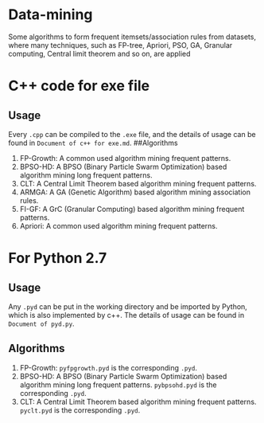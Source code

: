 # Data-mining
Some algorithms to form frequent itemsets/association rules from datasets, where many techniques, such as FP-tree, Apriori, PSO, GA, Granular computing, Central limit theorem and so on, are applied
# C++ code for exe file
## Usage
Every `.cpp` can be compiled to the `.exe` file, and the details of usage can be found in `Document of c++ for exe.md`.
##Algorithms
1. FP-Growth: A common used algorithm mining frequent patterns.
2. BPSO-HD: A BPSO (Binary Particle Swarm Optimization) based algorithm mining long frequent patterns.
3. CLT: A Central Limit Theorem based algorithm mining frequent patterns.
4. ARMGA: A GA (Genetic Algorithm) based algorithm mining association rules.
5. FI-GF: A GrC (Granular Computing) based algorithm mining frequent patterns.
6. Apriori: A common used algorithm mining frequent patterns.
# For Python 2.7
## Usage
Any `.pyd` can be put in the working directory and be imported by Python, which is also implemented by c++. The details of usage can be found in `Document of pyd.py`.
## Algorithms
1. FP-Growth: `pyfpgrowth.pyd` is the corresponding `.pyd`.
2. BPSO-HD: A BPSO (Binary Particle Swarm Optimization) based algorithm mining long frequent patterns. `pybpsohd.pyd` is the corresponding `.pyd`.
3. CLT: A Central Limit Theorem based algorithm mining frequent patterns. `pyclt.pyd` is the corresponding `.pyd`.
